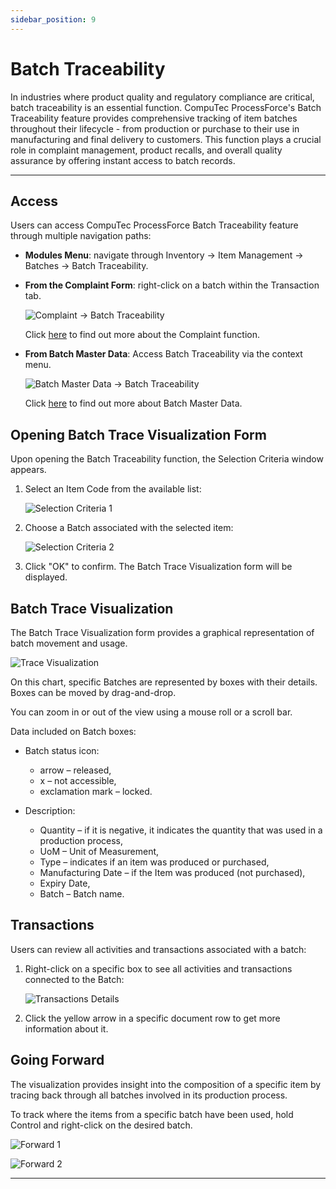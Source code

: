 ```yaml
---
sidebar_position: 9
---
```


# Batch Traceability

In industries where product quality and regulatory compliance are critical, batch traceability is an essential function. CompuTec ProcessForce's Batch Traceability feature provides comprehensive tracking of item batches throughout their lifecycle - from production or purchase to their use in manufacturing and final delivery to customers. This function plays a crucial role in complaint management, product recalls, and overall quality assurance by offering instant access to batch records.

---

## Access

Users can access CompuTec ProcessForce Batch Traceability feature through multiple navigation paths:

- **Modules Menu**: navigate through Inventory → Item Management → Batches → Batch Traceability.
- **From the Complaint Form**: right-click on a batch within the Transaction tab.

  ![Complaint -> Batch Traceability](./media/batch-traceability/complaint-batch-traceability.webp)

  Click [here](../../complaint-management/complaint.md) to find out more about the Complaint function.

- **From Batch Master Data**: Access Batch Traceability via the context menu.

  ![Batch Master Data -> Batch Traceability](./media/batch-traceability/batch-master-data-batch-traceability.webp)

  Click [here](../batch-control/batch-master-data/overview.md) to find out more about Batch Master Data.

## Opening Batch Trace Visualization Form

Upon opening the Batch Traceability function, the Selection Criteria window appears.

1. Select an Item Code from the available list:

    ![Selection Criteria 1](./media/batch-traceability/selection-criteria-1.webp)

2. Choose a Batch associated with the selected item:

    ![Selection Criteria 2](./media/batch-traceability/selection-criteria-2.webp)

3. Click "OK" to confirm. The Batch Trace Visualization form will be displayed.

## Batch Trace Visualization

The Batch Trace Visualization form provides a graphical representation of batch movement and usage.

![Trace Visualization](./media/batch-traceability/trace-visualization.webp)

On this chart, specific Batches are represented by boxes with their details. Boxes can be moved by drag-and-drop.

You can zoom in or out of the view using a mouse roll or a scroll bar.

Data included on Batch boxes:

- Batch status icon:
  - arrow – released,
  - x – not accessible,
  - exclamation mark – locked.

- Description:
  - Quantity – if it is negative, it indicates the quantity that was used in a production process,
  - UoM – Unit of Measurement,
  - Type – indicates if an item was produced or purchased,
  - Manufacturing Date – if the Item was produced (not purchased),
  - Expiry Date,
  - Batch – Batch name.

## Transactions

Users can review all activities and transactions associated with a batch:

1. Right-click on a specific box to see all activities and transactions connected to the Batch:

    ![Transactions Details](./media/batch-traceability/transactions-details.webp)

2. Click the yellow arrow in a specific document row to get more information about it.

## Going Forward

The visualization provides insight into the composition of a specific item by tracing back through all batches involved in its production process.

To track where the items from a specific batch have been used, hold Control and right-click on the desired batch.

![Forward 1](./media/batch-traceability/forward-1.webp)

![Forward 2](./media/batch-traceability/forward-2.webp)

---
